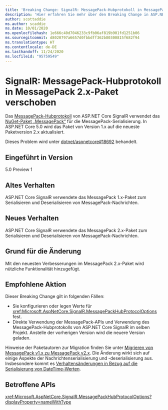 ```yaml
---
title: 'Breaking Change: SignalR: MessagePack-Hubprotokoll in MessagePack 2.x-Paket verschoben'
description: 'Hier erfahren Sie mehr über den Breaking Change in ASP.NET Core 5.0 mit dem Titel „SignalR: MessagePack-Hubprotokoll in MessagePack 2.x-Paket verschoben'
author: scottaddie
ms.author: scaddie
ms.date: 10/01/2020
ms.openlocfilehash: 1e666c40d7046233c9fb06af819b901fd1251b06
ms.sourcegitcommit: d8020797a6657d0fbbdff362b80300815f682f94
ms.translationtype: HT
ms.contentlocale: de-DE
ms.lasthandoff: 11/24/2020
ms.locfileid: "95759549"
---
```

# <a name="signalr-messagepack-hub-protocol-moved-to-messagepack-2x-package"></a>SignalR: MessagePack-Hubprotokoll in MessagePack 2.x-Paket verschoben

Das [MessagePack-Hubprotokoll](/aspnet/core/signalr/messagepackhubprotocol) von ASP.NET Core SignalR verwendet das [NuGet-Paket „MessagePack“](https://www.nuget.org/packages/MessagePack) für die MessagePack-Serialisierung. In ASP.NET Core 5.0 wird das Paket von Version 1.x auf die neueste Paketversion 2.x aktualisiert.

Dieses Problem wird unter [dotnet/aspnetcore#18692](https://github.com/dotnet/aspnetcore/issues/18692) behandelt.

## <a name="version-introduced"></a>Eingeführt in Version

5.0 Preview 1

## <a name="old-behavior"></a>Altes Verhalten

ASP.NET Core SignalR verwendete das MessagePack 1.x-Paket zum Serialisieren und Deserialisieren von MessagePack-Nachrichten.

## <a name="new-behavior"></a>Neues Verhalten

ASP.NET Core SignalR verwendete das MessagePack 2.x-Paket zum Serialisieren und Deserialisieren von MessagePack-Nachrichten.

## <a name="reason-for-change"></a>Grund für die Änderung

Mit den neuesten Verbesserungen im MessagePack 2.x-Paket wird nützliche Funktionalität hinzugefügt.

## <a name="recommended-action"></a>Empfohlene Aktion

Dieser Breaking Change gilt in folgenden Fällen:

* Sie konfigurieren oder legen Werte für <xref:Microsoft.AspNetCore.SignalR.MessagePackHubProtocolOptions> fest.
* Direkte Verwendung der MessagePack-APIs und Verwendung des MessagePack-Hubprotokolls von ASP.NET Core SignalR im selben Projekt. Anstelle der vorherigen Version wird die neuere Version geladen.

Hinweise der Paketautoren zur Migration finden Sie unter [Migrieren von MessagePack v1.x zu MessagePack v2.x](https://github.com/neuecc/MessagePack-CSharp/blob/master/doc/migration.md). Die Änderung wirkt sich auf einige Aspekte der Nachrichtenserialisierung und -deserialisierung aus. Insbesondere kommt es [Verhaltensänderungen in Bezug auf die Serialisierung von DateTime-Werten](https://github.com/neuecc/MessagePack-CSharp/blob/master/doc/migration.md#behavioral-changes).

## <a name="affected-apis"></a>Betroffene APIs

<xref:Microsoft.AspNetCore.SignalR.MessagePackHubProtocolOptions?displayProperty=nameWithType>

<!--

### Category

ASP.NET Core

### Affected APIs

`T:Microsoft.AspNetCore.SignalR.MessagePackHubProtocolOptions`

-->

